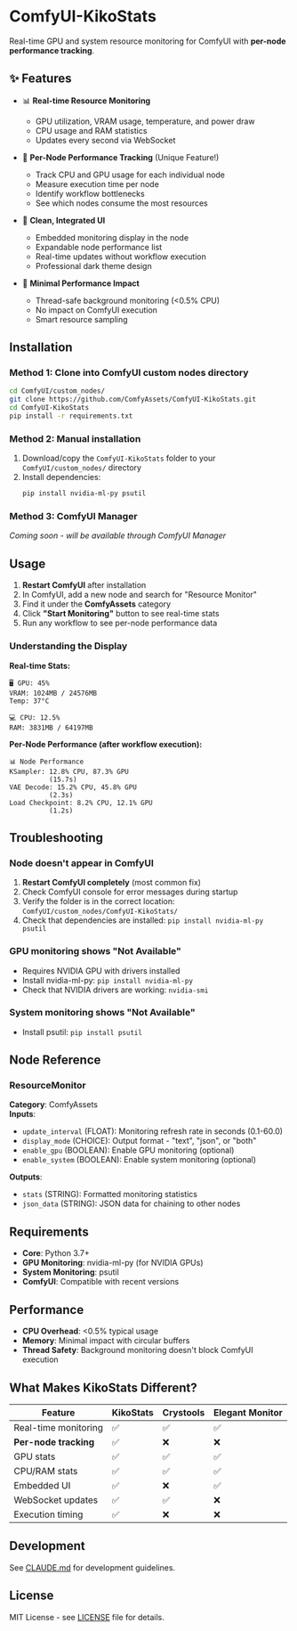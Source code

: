 # ComfyUI-KikoStats

Real-time GPU and system resource monitoring for ComfyUI with **per-node performance tracking**.

## ✨ Features

- 📊 **Real-time Resource Monitoring**
  - GPU utilization, VRAM usage, temperature, and power draw
  - CPU usage and RAM statistics
  - Updates every second via WebSocket

- 🎯 **Per-Node Performance Tracking** (Unique Feature!)
  - Track CPU and GPU usage for each individual node
  - Measure execution time per node
  - Identify workflow bottlenecks
  - See which nodes consume the most resources

- 🎨 **Clean, Integrated UI**
  - Embedded monitoring display in the node
  - Expandable node performance list
  - Real-time updates without workflow execution
  - Professional dark theme design

- 🚀 **Minimal Performance Impact**
  - Thread-safe background monitoring (<0.5% CPU)
  - No impact on ComfyUI execution
  - Smart resource sampling

## Installation

### Method 1: Clone into ComfyUI custom nodes directory

```bash
cd ComfyUI/custom_nodes/
git clone https://github.com/ComfyAssets/ComfyUI-KikoStats.git
cd ComfyUI-KikoStats
pip install -r requirements.txt
```

### Method 2: Manual installation

1. Download/copy the `ComfyUI-KikoStats` folder to your `ComfyUI/custom_nodes/` directory
2. Install dependencies:
   ```bash
   pip install nvidia-ml-py psutil
   ```

### Method 3: ComfyUI Manager

*Coming soon - will be available through ComfyUI Manager*

## Usage

1. **Restart ComfyUI** after installation
2. In ComfyUI, add a new node and search for "Resource Monitor" 
3. Find it under the **ComfyAssets** category
4. Click **"Start Monitoring"** button to see real-time stats
5. Run any workflow to see per-node performance data

### Understanding the Display

**Real-time Stats:**
```
🖥️ GPU: 45%
VRAM: 1024MB / 24576MB
Temp: 37°C

💻 CPU: 12.5%
RAM: 3831MB / 64197MB
```

**Per-Node Performance (after workflow execution):**
```
📊 Node Performance
KSampler: 12.8% CPU, 87.3% GPU
          (15.7s)
VAE Decode: 15.2% CPU, 45.8% GPU  
          (2.3s)
Load Checkpoint: 8.2% CPU, 12.1% GPU
          (1.2s)
```

## Troubleshooting

### Node doesn't appear in ComfyUI

1. **Restart ComfyUI completely** (most common fix)
2. Check ComfyUI console for error messages during startup
3. Verify the folder is in the correct location: `ComfyUI/custom_nodes/ComfyUI-KikoStats/`
4. Check that dependencies are installed: `pip install nvidia-ml-py psutil`

### GPU monitoring shows "Not Available"

- Requires NVIDIA GPU with drivers installed
- Install nvidia-ml-py: `pip install nvidia-ml-py`
- Check that NVIDIA drivers are working: `nvidia-smi`

### System monitoring shows "Not Available"

- Install psutil: `pip install psutil`

## Node Reference

### ResourceMonitor

**Category**: ComfyAssets  
**Inputs**:
- `update_interval` (FLOAT): Monitoring refresh rate in seconds (0.1-60.0)
- `display_mode` (CHOICE): Output format - "text", "json", or "both"  
- `enable_gpu` (BOOLEAN): Enable GPU monitoring (optional)
- `enable_system` (BOOLEAN): Enable system monitoring (optional)

**Outputs**:
- `stats` (STRING): Formatted monitoring statistics
- `json_data` (STRING): JSON data for chaining to other nodes

## Requirements

- **Core**: Python 3.7+
- **GPU Monitoring**: nvidia-ml-py (for NVIDIA GPUs)
- **System Monitoring**: psutil
- **ComfyUI**: Compatible with recent versions

## Performance

- **CPU Overhead**: <0.5% typical usage
- **Memory**: Minimal impact with circular buffers
- **Thread Safety**: Background monitoring doesn't block ComfyUI execution

## What Makes KikoStats Different?

| Feature | KikoStats | Crystools | Elegant Monitor |
|---------|-----------|-----------|-----------------|
| Real-time monitoring | ✅ | ✅ | ✅ |
| **Per-node tracking** | ✅ | ❌ | ❌ |
| GPU stats | ✅ | ✅ | ✅ |
| CPU/RAM stats | ✅ | ✅ | ✅ |
| Embedded UI | ✅ | ❌ | ✅ |
| WebSocket updates | ✅ | ✅ | ❌ |
| Execution timing | ✅ | ❌ | ❌ |

## Development

See [CLAUDE.md](CLAUDE.md) for development guidelines.

## License

MIT License - see [LICENSE](LICENSE) file for details.